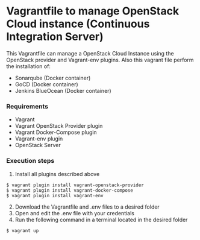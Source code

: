# Vagrantfile to manage OpenStack Cloud instance (Continuous Integration Server)

This Vagrantfile can manage a OpenStack Cloud Instance using the OpenStack provider and Vagrant-env plugins. Also this vagrant file perform the installation of:
* Sonarqube (Docker container)
* GoCD (Docker container)
* Jenkins BlueOcean (Docker container)

### Requirements
* Vagrant
* Vagrant OpenStack Provider plugin
* Vagrant Docker-Compose plugin
* Vagrant-env plugin
* OpenStack Server

### Execution steps

1) Install all plugins described above
```
$ vagrant plugin install vagrant-openstack-provider
$ vagrant plugin install vagrant-docker-compose
$ vagrant plugin install vagrant-env
```
2) Download the Vagrantfile and .env files to a desired folder
3) Open and edit the .env file with your credentials
6) Run the following command in a terminal located in the desired folder
```
$ vagrant up
```
